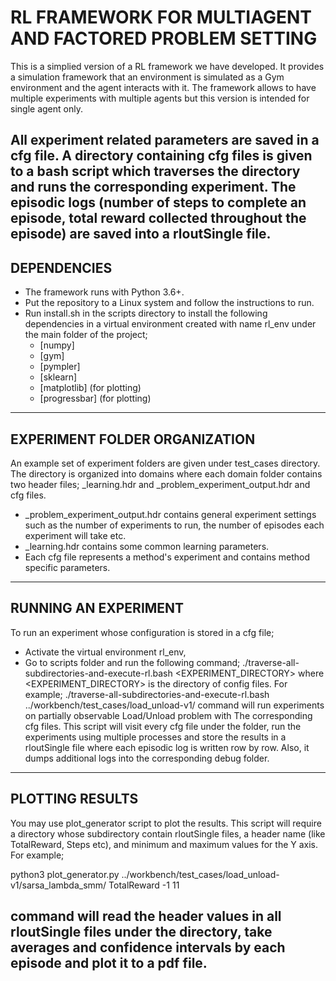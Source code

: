 # RL FRAMEWORK FOR MULTIAGENT AND FACTORED PROBLEM SETTING

This is a simplied version of a RL framework we have developed. It provides a simulation framework that an environment
is simulated as a Gym environment and the agent interacts with it. The framework allows to have multiple experiments
with multiple agents but this version is intended for single agent only.


All experiment related parameters are saved in a cfg file. A directory containing cfg files is given to
a bash script which traverses the directory and runs the corresponding experiment. The episodic logs (number of steps
to complete an episode, total reward collected throughout the episode) are saved into a rloutSingle file.
-------------------------------------------------------------------------------------------------------------------------------
## DEPENDENCIES

- The framework runs with Python 3.6+.
- Put the repository to a Linux system and follow the instructions to run.
- Run install.sh in the scripts directory to install the following dependencies
in a virtual environment created with name rl_env under the main folder of the project;
    - [numpy]
    - [gym]
    - [pympler]
    - [sklearn]
    - [matplotlib] (for plotting)
    - [progressbar] (for plotting)
-------------------------------------------------------------------------------------------------------------------------------
## EXPERIMENT FOLDER ORGANIZATION

An example set of experiment folders are given under test_cases directory. The directory is organized into
domains where each domain folder contains two header files; _learning.hdr and _problem_experiment_output.hdr
and cfg files.
- _problem_experiment_output.hdr contains general experiment settings such as the number of experiments to run,
the number of episodes each experiment will take etc.
- _learning.hdr contains some common learning parameters.
- Each cfg file represents a method's experiment and contains method specific parameters.
-------------------------------------------------------------------------------------------------------------------------------
## RUNNING AN EXPERIMENT

To run an experiment whose configuration is stored in a cfg file;
- Activate the virtual environment rl_env,
- Go to scripts folder and run the following command;
  ./traverse-all-subdirectories-and-execute-rl.bash <EXPERIMENT_DIRECTORY>
  where <EXPERIMENT_DIRECTORY> is the directory of config files. For example;
  ./traverse-all-subdirectories-and-execute-rl.bash ../workbench/test_cases/load_unload-v1/
  command will run experiments on partially observable Load/Unload problem with The
  corresponding cfg files.
  This script will visit every cfg file under the folder, run the experiments using multiple
  processes and store the results in a rloutSingle file where each episodic log is written
  row by row. Also, it dumps additional logs into the corresponding debug folder.
-------------------------------------------------------------------------------------------------------------------------------
## PLOTTING RESULTS

You may use plot_generator script to plot the results. This script will require a directory
whose subdirectory contain rloutSingle files, a header name (like TotalReward, Steps etc), and minimum
and maximum values for the Y axis. For example;

  python3 plot_generator.py ../workbench/test_cases/load_unload-v1/sarsa_lambda_smm/ TotalReward -1 11

command will read the header values in all rloutSingle files under the directory, take averages and
confidence intervals by each episode and plot it to a pdf file.
-------------------------------------------------------------------------------------------------------------------------------
